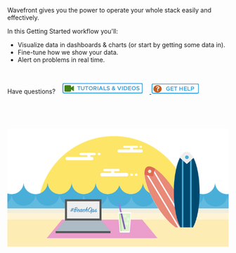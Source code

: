 <div class="container-fluid">

<p>Wavefront gives you the power to operate your whole stack easily and effectively.</p>
<p>In this Getting Started workflow you'll:</p>
<ul>
<li>Visualize data in dashboards & charts (or start by getting some data in).</li>
<li>Fine-tune how we show your data.</li>
<li>Alert on problems in real time.</li>
</ul>
<p>&nbsp;</p>
<p>Have questions?&nbsp; &nbsp;
<a href="https://docs.wavefront.com/tutorial_overview.html" aria-label="Tutorial and videos"><img src="images/tut_snag.png" alt="Tutorial icon"></img></a> &nbsp; &nbsp;<a href="https://help.wavefront.com/hc/en-us/requests/new" aria-label="Get help"> <img src="images/get_help_snag.png" alt="Help icon"></img></a></p>
<p>&nbsp;</p>
<p>&nbsp;</p>
<img src="images/beach_ops.png" alt="wavefront and beachops">
</div>
